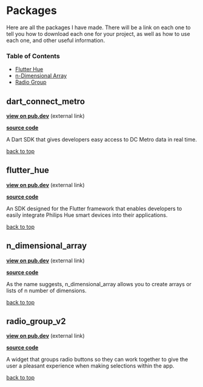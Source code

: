 # Packages

Here are all the packages I have made. There will be a link on each one to tell you how to download each one for your project, as well as how to use each one, and other useful information.

### Table of Contents
- [Flutter Hue](#flutter_hue)
- [n-Dimensional Array](#n_dimensional_array)
- [Radio Group](#radio_group_v2)

<!---     TEMPLATE
## class_name

**[view on pub.dev](pub.dev/link)** (external link)

**[source code](class_name#readme)**

Brief summary on the package...

[back to top](#table-of-contents)
--->

## dart_connect_metro

**[view on pub.dev](https://pub.dev/packages/dart_connect_metro)** (external link)

**[source code](dart_connect_metro#readme)**

A Dart SDK that gives developers easy access to DC Metro data in real time.

[back to top](#table-of-contents)

## flutter_hue

**[view on pub.dev](https://pub.dev/packages/flutter_hue)** (external link)

**[source code](flutter_hue#readme)**

An SDK designed for the Flutter framework that enables developers to easily integrate Philips Hue smart devices into their applications.

[back to top](#table-of-contents)

## n_dimensional_array

**[view on pub.dev](https://pub.dev/packages/n_dimensional_array)** (external link)

**[source code](n_dimensional_array#readme)**

As the name suggests, n_dimensional_array allows you to create arrays or lists of n number of dimensions.

[back to top](#table-of-contents)

## radio_group_v2

**[view on pub.dev](https://pub.dev/packages/radio_group_v2)** (external link)

**[source code](radio_group_v2#readme)**

A widget that groups radio buttons so they can work together to give the user a pleasant experience when making selections within the app.

[back to top](#table-of-contents)

